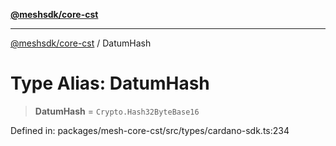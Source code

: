 [**@meshsdk/core-cst**](../README.md)

***

[@meshsdk/core-cst](../globals.md) / DatumHash

# Type Alias: DatumHash

> **DatumHash** = `Crypto.Hash32ByteBase16`

Defined in: packages/mesh-core-cst/src/types/cardano-sdk.ts:234
